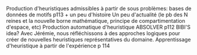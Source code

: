 Production d'heuristiques admissibles à partir de sous problèmes: bases de données de motifs
p113 + un peu d'histoire Un peu d'actualité (le pb des N reines et la nouvelle borne mathématique, principe de compartimentation d'espace, etc)
Production automatique d'heuristique
    ABSOLVER p112
    BIBI'S idea? Avec Jérémie, nous réfléchissons à des approches logiques pour créer de nouvelles heuristiques représentatives du domaine.
Apprentissage d'heuristique à partir de l'expérience
    p 114
